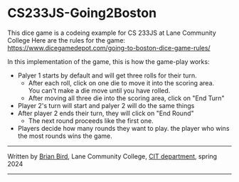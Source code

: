 # CS233JS-Going2Boston

This dice game is a codeing example for CS 233JS at Lane Community College
Here are the rules for the game: https://www.dicegamedepot.com/going-to-boston-dice-game-rules/

In this implementation of the game, this is how the game-play works:

- Palyer 1 starts by default and will get three rolls for their turn.
  - After each roll, click on one die to move it into the scoring area.  
    You can't make a die move until you have rolled.
  - After moving all three die into the scoring area, click on "End Turn"
- Player 2's turn will start and palyer 2 will do the same things
- After player 2 ends their turn, they will click on "End Round"
  - The next round proceeds like the first one.
- Players decide how many rounds they want to play. the player who wins the most rounds wins the game.




------

Written by [Brian Bird](https://profbird.dev), Lane Community College, [CIT department](https://www.lanecc.edu/programs-academics/academic-departments/business-technology-and-trades/computer-information-technology), spring 2024

------



